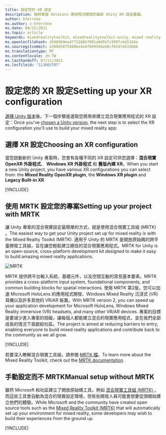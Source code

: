 ```yaml
---
title: 設定您的 XR 設定
description: 隨時掌握 HoloLens 應用程式開發的最新 Unity XR 設定建議。
author: hferrone
ms.author: v-hferrone
ms.date: 04/22/2021
ms.topic: article
keywords: mixedrealitytoolkit、mixedrealitytoolkit-unity、mixed reality 耳機、windows mixed reality 耳機、虛擬實境耳機、unity
ms.openlocfilehash: d2904b9ea4771286b7091a8d5b7c599fcbd1244a
ms.sourcegitcommit: e380d56f5504be4e4f069394a58cf0147eb33b66
ms.translationtype: MT
ms.contentlocale: zh-TW
ms.lasthandoff: 07/11/2021
ms.locfileid: "113603707"
---
```

# <a name="setting-up-your-xr-configuration"></a><span data-ttu-id="5e502-104">設定您的 XR 設定</span><span class="sxs-lookup"><span data-stu-id="5e502-104">Setting up your XR configuration</span></span>

<span data-ttu-id="5e502-105">[選擇 Unity 版本](choosing-unity-version.md)後，下一個步驟是選取您將用來建立混合現實應用程式的 XR 設定：</span><span class="sxs-lookup"><span data-stu-id="5e502-105">Once you've [chosen a Unity version](choosing-unity-version.md), the next step is to select the XR configuration you'll use to build your mixed reality app:</span></span>

## <a name="choosing-an-xr-configuration"></a><span data-ttu-id="5e502-106">選擇 XR 設定</span><span class="sxs-lookup"><span data-stu-id="5e502-106">Choosing an XR configuration</span></span>

<span data-ttu-id="5e502-107">當您啟動新的 Unity 專案時，您會有各種不同的 XR 設定可供您選擇：**混合現實 OpenXR 外掛程式**、 **Windows XR 外掛程式** 和 **舊版內建 XR**。</span><span class="sxs-lookup"><span data-stu-id="5e502-107">When you start a new Unity project, you have various XR configurations you can select from: the **Mixed Reality OpenXR plugin**, the **Windows XR plugin** and **Legacy Built-in XR**.</span></span>

[!INCLUDE[](includes/xr/intro.md)]

## <a name="setting-up-your-project-with-mrtk"></a><span data-ttu-id="5e502-108">使用 MRTK 設定您的專案</span><span class="sxs-lookup"><span data-stu-id="5e502-108">Setting up your project with MRTK</span></span>

<span data-ttu-id="5e502-109">讓 Unity 專案的混合現實設定最簡單的方式，就是使用混合現實工具組 (MRTK) 。</span><span class="sxs-lookup"><span data-stu-id="5e502-109">The easiest way to get your Unity project set up for mixed reality is with the Mixed Reality Toolkit (MRTK).</span></span>  <span data-ttu-id="5e502-110">適用于 Unity 的 MRTK 是開放原始碼的跨平臺開發工具組，旨在讓您輕鬆建立絕佳的混合現實應用程式。</span><span class="sxs-lookup"><span data-stu-id="5e502-110">MRTK for Unity is an open-source, cross-platform development kit designed to make it easy to build amazing mixed reality applications.</span></span>

![MRTK](../../design/images/MRTK_UX_Hero.png)

<span data-ttu-id="5e502-112">MRTK 提供跨平台輸入系統、基礎元件，以及空間互動的常見基本要素。</span><span class="sxs-lookup"><span data-stu-id="5e502-112">MRTK provides a cross-platform input system, foundational components, and common building blocks for spatial interactions.</span></span>  <span data-ttu-id="5e502-113">使用 MRTK 第2版，您可以加速 Microsoft HoloLens 的應用程式開發、Windows Mixed Reality 沉浸式 (VR) 耳機以及許多其他的 VR/AR 裝置。</span><span class="sxs-lookup"><span data-stu-id="5e502-113">With MRTK version 2, you can speed up your application development for Microsoft HoloLens, Windows Mixed Reality immersive (VR) headsets, and many other VR/AR devices.</span></span> <span data-ttu-id="5e502-114">專案的目標是要減少進入專案的阻礙，讓每個人都能建立混合的現實應用程式，並在我們全部成長的情況下貢獻給社區。</span><span class="sxs-lookup"><span data-stu-id="5e502-114">The project is aimed at reducing barriers to entry, enabling everyone to build mixed reality applications and contribute back to the community as we all grow.</span></span>

[!INCLUDE[](includes/xr/mrtk-next-step.md)]

<span data-ttu-id="5e502-115">若要深入瞭解混合現實工具組，請參閱 [MRTK 檔](/windows/mixed-reality/mrtk-unity)。</span><span class="sxs-lookup"><span data-stu-id="5e502-115">To learn more about the Mixed Reality Toolkit, check out the [MRTK documentation](/windows/mixed-reality/mrtk-unity).</span></span>

## <a name="manual-setup-without-mrtk"></a><span data-ttu-id="5e502-116">手動設定而不 MRTK</span><span class="sxs-lookup"><span data-stu-id="5e502-116">Manual setup without MRTK</span></span>

<span data-ttu-id="5e502-117">雖然 Microsoft 和社區建立了開放原始碼工具，例如 [混合現實工具組 (MRTK) ](/windows/mixed-reality/mrtk-unity) ，而這些工具會自動為混合的現實設定環境，但有些開發人員可能會想要從頭開始建立他們的體驗。</span><span class="sxs-lookup"><span data-stu-id="5e502-117">While Microsoft and the community have created open source tools such as the [Mixed Reality Toolkit (MRTK)](/windows/mixed-reality/mrtk-unity) that will automatically set up your environment for mixed reality, some developers may wish to build their experiences from the ground up.</span></span>

[!INCLUDE[](includes/xr/manual-setup.md)]